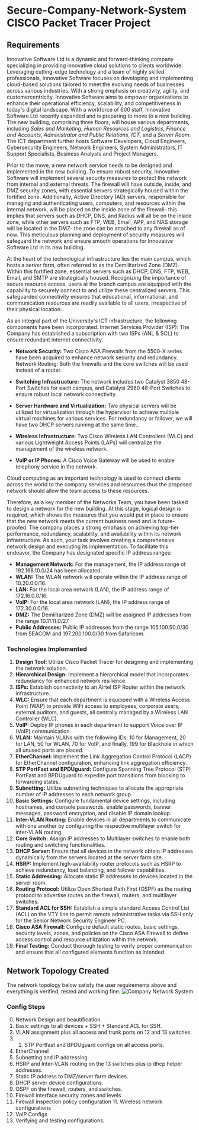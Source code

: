 # Secure-Company-Network-System CISCO Packet Tracer Project

## Requirements

Innovative Software Ltd is a dynamic and forward-thinking company specializing in providing innovative cloud solutions to clients worldwide. Leveraging cutting-edge technology and a team of highly skilled professionals, Innovative Software focuses on developing and implementing cloud-based solutions tailored to meet the evolving needs of businesses across various industries. With a strong emphasis on creativity, agility, and customercentricity, Innovative Software aims to empower organizations to enhance their operational efficiency, scalability, and competitiveness in today's digital landscape.
With a workforce of 600 staff, Innovative Software Ltd recently expanded and is preparing to move to a new building. The new building, comprising three floors, will house various departments, including _Sales and Marketing_, _Human Resources and Logistics_, _Finance and Accounts_, _Administrator and Public Relations_, _ICT_, and a _Server Room_. The ICT department further hosts Software Developers, Cloud Engineers, Cybersecurity Engineers, Network Engineers, System Administrators, IT Support Specialists, Business Analysts and Project Managers.

<p>Prior to the move, a new network service needs to be designed and implemented in the new building. To ensure robust security, Innovative Software will implement several security measures to protect the network from internal and external threats. The firewall will have outside, inside, and DMZ security zones, with essential servers strategically housed within the fortified zone. Additionally, Active Directory (AD) servers, responsible for managing and authenticating users, computers, and resources within the internal network, will be placed on the Inside zone of the firewall- this implies that servers such as DHCP, DNS, and Radius will all be on the inside zone, while other servers such as FTP, WEB, Email, APP, and NAS storage will be located in the DMZ- the zone can be attached to any firewall as of now. This meticulous planning and deployment of security measures will safeguard the network and ensure smooth operations for Innovative Software Ltd in its new building.</p>

<p>
At the heart of the technological infrastructure lies the main campus, which hosts a server farm, often referred to as the Demilitarized Zone (DMZ). Within this fortified zone, essential servers such as DHCP, DNS, FTP, WEB, Email, and SMTP are strategically housed. Recognizing the importance of secure resource access, users at the branch campus are equipped with the capability to securely connect to and utilize these centralized servers. This safeguarded connectivity ensures that educational, informational, and communication resources are readily available to all users, irrespective of their physical location.
</p>

<p>As an integral part of the University's ICT infrastructure, the following components have been incorporated:
Internet Services Provider (ISP): The Company has established a subscription with two ISPs (ANL & SCL) to ensure redundant internet connectivity.</p>

- **Network Security:** Two Cisco ASA Firewalls from the 5500-X series have been acquired to enhance network security and redundancy.
  Network Routing: Both the firewalls and the core switches will be used instead of a router.

- **Switching Infrastructure:** The network includes two Catalyst 3850 48-Port Switches for each campus, and Catalyst 2960 48-Port Switches to ensure robust local network connectivity.

- **Server Hardware and Virtualization:** Two physical servers will be utilized for virtualization through the hypervisor to achieve multiple virtual machines for various services. For redundancy or failover, we will have two DHCP servers running at the same time..

- **Wireless Infrastructure:** Two Cisco Wireless LAN Controllers (WLC) and various Lightweight Access Points (LAPs) will centralize the management of the wireless network.

- **VoIP or IP Phones:** A Cisco Voice Gateway will be used to enable telephony service in the network.

<p>
Cloud computing as an important technology is used to connect clients across the world to the company services and resources thus the proposed network should allow the team access to these resources.</p>

<p>
Therefore, as a key member of the Networks Team, you have been tasked to design a network for the new building. At this stage, logical design is required, which shows the measures that you would put in place to ensure that the new network meets the current business need and is future-proofed. The company places a strong emphasis on achieving top-tier performance, redundancy, scalability, and availability within its network infrastructure. As such, your task involves creating a comprehensive network design and executing its implementation. To facilitate this endeavor, the Company has designated specific IP address ranges:
</p>

- **Management Network:** For the management, the IP address range of 192.168.10.0/24 has been allocated.
- **WLAN:** The WLAN network will operate within the IP address range of 10.20.0.0/16.
- **LAN:** For the local area network (LAN), the IP address range of 172.16.0.0/16.
- **VoIP:** For the local area network (LAN), the IP address range of 172.30.0.0/16.
- **DMZ:** The Demilitarized Zone (DMZ) will be assigned IP addresses from the range 10.11.11.0/27.
- **Public Addresses:** Public IP addresses from the range 105.100.50.0/30 from SEACOM and 197.200.100.0/30 from Safaricom.

### Technologies Implemented

1. **Design Tool:** Utilize Cisco Packet Tracer for designing and implementing the network solution.
2. **Hierarchical Design:** Implement a hierarchical model that incorporates redundancy for enhanced network resilience.
3. **ISPs:** Establish connectivity to an Airtel ISP Router within the network infrastructure.
4. **WLC:** Ensure that each department is equipped with a Wireless Access Point (WAP) to provide WiFi access to employees, corporate users, external auditors, and guests, all centrally managed by a Wireless LAN Controller (WLC).
5. **VoIP:** Deploy IP phones in each department to support Voice over IP (VoIP) communication.
6. **VLAN:** Maintain VLANs with the following IDs: 10 for Management, 20 for LAN, 50 for WLAN, 70 for VoIP, and finally, 199 for Blackhole in which all unused ports are placed.
7. **EtherChannel:** Implement the Link Aggregation Control Protocol (LACP) for EtherChannel configuration, enhancing link aggregation efficiency.
8. **STP PortFast and BPDUguard:** Configure Spanning Tree Protocol (STP) PortFast and BPDUguard to expedite port transitions from blocking to forwarding states.
9. **Subnetting:** Utilize subnetting techniques to allocate the appropriate number of IP addresses to each network group.
10. **Basic Settings:** Configure fundamental device settings, including hostnames, and console passwords, enable passwords, banner messages, password encryption, and disable IP domain lookup.
11. **Inter-VLAN Routing:** Enable devices in all departments to communicate with one another by configuring the respective multilayer switch for inter-VLAN routing.
12. **Core Switch:** Assign IP addresses to Multilayer switches to enable both routing and switching functionalities.
13. **DHCP Server:** Ensure that all devices in the network obtain IP addresses dynamically from the servers located at the server farm site.
14. **HSRP:** Implement high-availability router protocols such as HSRP to achieve redundancy, load balancing, and failover capabilities.
15. **Static Addressing:** Allocate static IP addresses to devices located in the server room.
16. **Routing Protocol:** Utilize Open Shortest Path First (OSPF) as the routing protocol to advertise routes on the firewall, routers, and multilayer switches.
17. **Standard ACL for SSH:** Establish a simple standard Access Control List (ACL) on the VTY line to permit remote administrative tasks via SSH only for the Senior Network Security Engineer PC.
18. **Cisco ASA Firewall:** Configure default static routes, basic settings, security levels, zones, and policies on the Cisco ASA Firewall to define access control and resource utilization within the network.
19. **Final Testing:** Conduct thorough testing to verify proper communication and ensure that all configured elements function as intended.

## Network Topology Created

The network topology below satisfy the user requirements above and everything is verified, tested and working fine.
![Company Network System](https://github.com/user-attachments/assets/852fb7af-e8b3-4f57-8cbf-7b1ed39b33d1)

### Config Steps

0. Network Design and beautification.
1. Basic settings to all devices + SSH + Standard ACL for SSH.
2. VLAN assignment plus all access and trunk ports on 12 and 13 switches.
3. 1. STP Portfast and BPDUguard configs on all access ports.
4. EtherChannel
5. Subnetting and IP addressing
6. HSRP and Inter-VLAN routing on the 13 switches plus ip dhcp helper addresses.
7. Static IP address to DMZ/server farm devices.
8. DHCP server device configurations.
9. OSPF on the firewall, routers, and switches.
10. Firewall interface security zones and levels
11. Firewall inspection policy configuration 11. Wireless network configurations
12. VoIP Configs
13. Verifying and testing configurations.
